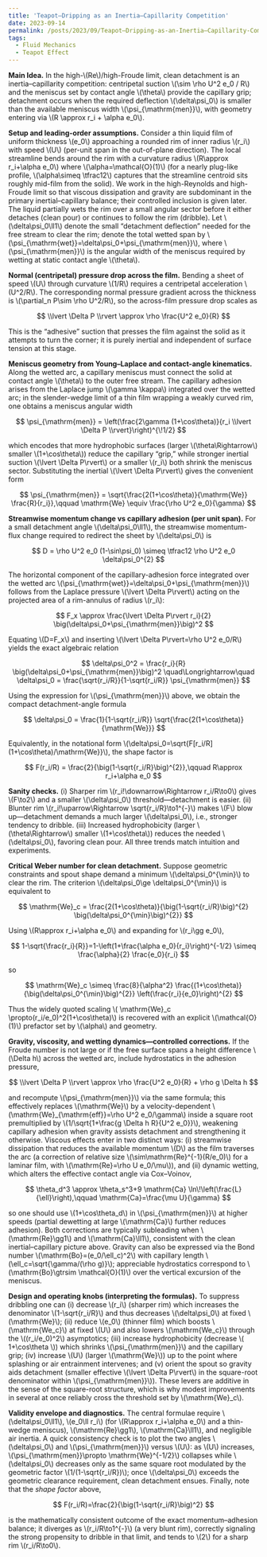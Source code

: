 ```yaml
---
title: 'Teapot–Dripping as an Inertia–Capillarity Competition'
date: 2023-09-14
permalink: /posts/2023/09/Teapot–Dripping-as-an-Inertia–Capillarity-Competition/
tags:
  - Fluid Mechanics
  - Teapot Effect
---
```

**Main Idea.** In the high-\\(Re\\)/high-Froude limit, clean detachment is an inertia–capillarity competition: centripetal suction \\(\sim \rho U^2 e_0 / R\\) and the meniscus set by contact angle \\(\theta\\) provide the capillary grip; detachment occurs when the required deflection \\(\delta\psi_0\\) is smaller than the available meniscus width \\(\psi_{\mathrm{men}}\\), with geometry entering via \\(R \approx r_i + \alpha e_0\\).

**Setup and leading-order assumptions.** Consider a thin liquid film of uniform thickness \\(e_0\\) approaching a rounded rim of inner radius \\(r_i\\) with speed \\(U\\) (per-unit span in the out-of-plane direction). The local streamline bends around the rim with a curvature radius \\(R\approx r_i+\alpha e_0\\) where \\(\alpha=\mathcal{O}(1)\\) (for a nearly plug-like profile, \\(\alpha\simeq \tfrac12\\) captures that the streamline centroid sits roughly mid-film from the solid). We work in the high-Reynolds and high-Froude limit so that viscous dissipation and gravity are subdominant in the primary inertial–capillary balance; their controlled inclusion is given later. The liquid partially wets the rim over a small angular sector before it either detaches (clean pour) or continues to follow the rim (dribble). Let \\(\delta\psi_0\ll1\\) denote the small “detachment deflection” needed for the free stream to clear the rim; denote the total wetted span by \\(\psi_{\mathrm{wet}}=\delta\psi_0+\psi_{\mathrm{men}}\\), where \\(\psi_{\mathrm{men}}\\) is the angular width of the meniscus required by wetting at static contact angle \\(\theta\\).

**Normal (centripetal) pressure drop across the film.** Bending a sheet of speed \\(U\\) through curvature \\(1/R\\) requires a centripetal acceleration \\(U^2/R\\). The corresponding normal pressure gradient across the thickness is \\(\partial_n P\sim \rho U^2/R\\), so the across-film pressure drop scales as

$$
\\lvert \Delta P \\rvert \approx \rho \frac{U^2 e_0}{R}
$$

This is the “adhesive” suction that presses the film against the solid as it attempts to turn the corner; it is purely inertial and independent of surface tension at this stage.

**Meniscus geometry from Young–Laplace and contact-angle kinematics.** Along the wetted arc, a capillary meniscus must connect the solid at contact angle \\(\theta\\) to the outer free stream. The capillary adhesion arises from the Laplace jump \\(\gamma \kappa\\) integrated over the wetted arc; in the slender-wedge limit of a thin film wrapping a weakly curved rim, one obtains a meniscus angular width

$$
\psi_{\mathrm{men}} = \left(\frac{2\gamma (1+\cos\theta)}{r_i \\lvert \Delta P \\rvert}\right)^{\!1/2}
$$

which encodes that more hydrophobic surfaces (larger \\(\theta\Rightarrow\\) smaller \\(1+\cos\theta\\)) reduce the capillary “grip,” while stronger inertial suction \\(\lvert \Delta P\rvert\\) or a smaller \\(r_i\\) both shrink the meniscus sector. Substituting the inertial \\(\lvert \Delta P\rvert\\) gives the convenient form

$$
\psi_{\mathrm{men}} = \sqrt{\frac{2(1+\cos\theta)}{\mathrm{We}} \frac{R}{r_i}},\qquad 
\mathrm{We} \equiv \frac{\rho U^2 e_0}{\gamma}
$$

**Streamwise momentum change vs capillary adhesion (per unit span).** For a small detachment angle \\(\delta\psi_0\ll1\\), the streamwise momentum-flux change required to redirect the sheet by \\(\delta\psi_0\\) is

$$
D = \rho U^2 e_0 (1-\sin\psi_0) \simeq \tfrac12 \rho U^2 e_0 \delta\psi_0^{2}
$$

The horizontal component of the capillary-adhesion force integrated over the wetted arc \\(\psi_{\mathrm{wet}}=\delta\psi_0+\psi_{\mathrm{men}}\\) follows from the Laplace pressure \\(\lvert \Delta P\rvert\\) acting on the projected area of a rim-annulus of radius \\(r_i\\):

$$
F_x \approx \frac{\lvert \Delta P\rvert r_i}{2} \big(\delta\psi_0+\psi_{\mathrm{men}}\big)^2
$$

Equating \\(D=F_x\\) and inserting \\(\lvert \Delta P\rvert=\rho U^2 e_0/R\\) yields the exact algebraic relation

$$
\delta\psi_0^2 = \frac{r_i}{R} \big(\delta\psi_0+\psi_{\mathrm{men}}\big)^2
\quad\Longrightarrow\quad
\delta\psi_0 = \frac{\sqrt{r_i/R}}{1-\sqrt{r_i/R}} \psi_{\mathrm{men}}
$$

Using the expression for \\(\psi_{\mathrm{men}}\\) above, we obtain the compact detachment-angle formula

$$
\delta\psi_0 = \frac{1}{1-\sqrt{r_i/R}} \sqrt{\frac{2(1+\cos\theta)}{\mathrm{We}}}
$$

Equivalently, in the notational form \\(\delta\psi_0=\sqrt{F[r_i/R] (1+\cos\theta)/\mathrm{We}}\\), the shape factor is

$$
F(r_i/R) = \frac{2}{\big(1-\sqrt{r_i/R}\big)^{2}},\qquad R\approx r_i+\alpha e_0
$$

**Sanity checks.** (i) Sharper rim \\(r_i\!\downarrow\Rightarrow r_i/R\to0\\) gives \\(F\to2\\) and a smaller \\(\delta\psi_0\\) threshold—detachment is easier. (ii) Blunter rim \\(r_i\!\uparrow\Rightarrow \sqrt{r_i/R}\to1^{-}\\) makes \\(F\\) blow up—detachment demands a much larger \\(\delta\psi_0\\), i.e., stronger tendency to dribble. (iii) Increased hydrophobicity (larger \\(\theta\Rightarrow\\) smaller \\(1+\cos\theta\\)) reduces the needed \\(\delta\psi_0\\), favoring clean pour. All three trends match intuition and experiments.

**Critical Weber number for clean detachment.** Suppose geometric constraints and spout shape demand a minimum \\(\delta\psi_0^{\min}\\) to clear the rim. The criterion \\(\delta\psi_0\ge \delta\psi_0^{\min}\\) is equivalent to

$$
\mathrm{We}_c = \frac{2(1+\cos\theta)}{\big(1-\sqrt{r_i/R}\big)^{2} \big(\delta\psi_0^{\min}\big)^{2}}
$$

Using \\(R\approx r_i+\alpha e_0\\) and expanding for \\(r_i\gg e_0\\),

$$
1-\sqrt{\frac{r_i}{R}}=1-\left(1+\frac{\alpha e_0}{r_i}\right)^{-1/2} \simeq \frac{\alpha}{2} \frac{e_0}{r_i}
$$

so

$$
\mathrm{We}_c \simeq \frac{8}{\alpha^2} \frac{(1+\cos\theta)}{\big(\delta\psi_0^{\min}\big)^{2}} \left(\frac{r_i}{e_0}\right)^{2}
$$

Thus the widely quoted scaling \\( \mathrm{We}_c \propto(r_i/e_0)^2(1+\cos\theta)\\) is recovered with an explicit \\(\mathcal{O}(1)\\) prefactor set by \\(\alpha\\) and geometry.

**Gravity, viscosity, and wetting dynamics—controlled corrections.** If the Froude number is not large or if the free surface spans a height difference \\(\Delta h\\) across the wetted arc, include hydrostatics in the adhesion pressure,

$$
\\lvert \Delta P \\rvert \approx \rho \frac{U^2 e_0}{R} + \rho g \Delta h
$$

and recompute \\(\psi_{\mathrm{men}}\\) via the same formula; this effectively replaces \\(\mathrm{We}\\) by a velocity-dependent \\(\mathrm{We}_{\mathrm{eff}}=\rho U^2 e_0/\gamma\\) inside a square root premultiplied by \\(1/\sqrt{1+\frac{g \Delta h R}{U^2 e_0}}\\), weakening capillary adhesion when gravity assists detachment and strengthening it otherwise. Viscous effects enter in two distinct ways: (i) streamwise dissipation that reduces the available momentum \\(D\\) as the film traverses the arc (a correction of relative size \\(\sim\mathrm{Re}^{-1}(R/e_0)\\) for a laminar film, with \\(\mathrm{Re}=\rho U e_0/\mu\\)), and (ii) dynamic wetting, which alters the effective contact angle via Cox–Voinov,

$$
\theta_d^3 \approx \theta_s^3+9 \mathrm{Ca} \ln\!\left(\frac{L}{\ell}\right),\qquad \mathrm{Ca}=\frac{\mu U}{\gamma}
$$

so one should use \\(1+\cos\theta_d\\) in \\(\psi_{\mathrm{men}}\\) at higher speeds (partial dewetting at large \\(\mathrm{Ca}\\) further reduces adhesion). Both corrections are typically subleading when \\(\mathrm{Re}\gg1\\) and \\(\mathrm{Ca}\ll1\\), consistent with the clean inertial–capillary picture above. Gravity can also be expressed via the Bond number \\(\mathrm{Bo}=(e_0/\ell_c)^2\\) with capillary length \\(\ell_c=\sqrt{\gamma/(\rho g)}\\); appreciable hydrostatics correspond to \\(\mathrm{Bo}\gtrsim \mathcal{O}(1)\\) over the vertical excursion of the meniscus.

**Design and operating knobs (interpreting the formulas).** To suppress dribbling one can (i) decrease \\(r_i\\) (sharper rim) which increases the denominator \\(1-\sqrt{r_i/R}\\) and thus decreases \\(\delta\psi_0\\) at fixed \\(\mathrm{We}\\); (ii) reduce \\(e_0\\) (thinner film) which boosts \\(\mathrm{We_c}\\) at fixed \\(U\\) and also lowers \\(\mathrm{We_c}\\) through the \\((r_i/e_0)^2\\) asymptotics; (iii) increase hydrophobicity (decrease \\( 1+\cos\theta \\)) which shrinks \\(\psi_{\mathrm{men}}\\) and the capillary grip; (iv) increase \\(U\\) (larger \\(\mathrm{We}\\)) up to the point where splashing or air entrainment intervenes; and (v) orient the spout so gravity aids detachment (smaller effective \\(\lvert \Delta P\rvert\\) in the square-root denominator within \\(\psi_{\mathrm{men}}\\)). These levers are additive in the sense of the square-root structure, which is why modest improvements in several at once reliably cross the threshold set by \\(\mathrm{We}_c\\).

**Validity envelope and diagnostics.** The central formulae require \\(\delta\psi_0\ll1\\), \\(e_0\ll r_i\\) (for \\(R\approx r_i+\alpha e_0\\) and a thin-wedge meniscus), \\(\mathrm{Re}\gg1\\), \\(\mathrm{Ca}\ll1\\), and negligible air inertia. A quick consistency check is to plot the two angles \\(\delta\psi_0\\) and \\(\psi_{\mathrm{men}}\\) versus \\(U\\): as \\(U\\) increases, \\(\psi_{\mathrm{men}}\propto \mathrm{We}^{-1/2}\\) collapses while \\(\delta\psi_0\\) decreases only as the same square root modulated by the geometric factor \\(1/(1-\sqrt{r_i/R})\\); once \\(\delta\psi_0\\) exceeds the geometric clearance requirement, clean detachment ensues. Finally, note that the *shape factor* above,

$$
F(r_i/R)=\frac{2}{\big(1-\sqrt{r_i/R}\big)^2}
$$

is the mathematically consistent outcome of the exact momentum–adhesion balance; it diverges as \\(r_i/R\to1^{-}\\) (a very blunt rim), correctly signaling the strong propensity to dribble in that limit, and tends to \\(2\\) for a sharp rim \\(r_i/R\to0\\).

